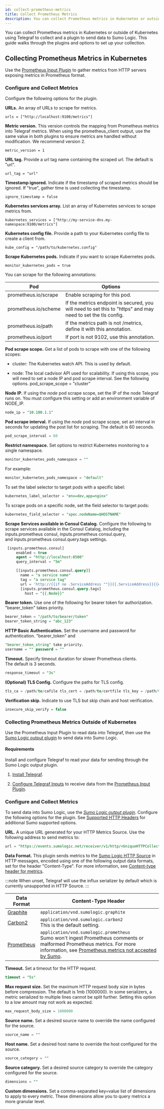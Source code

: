 ```yaml
---
id: collect-prometheus-metrics
title: Collect Prometheus Metrics
description: You can collect Prometheus metrics in Kubernetes or outside of Kubernetes using Telegraf to collect and a plugin to send data to Sumo Logic.
---
```



You can collect Prometheus metrics in Kubernetes or outside of Kubernetes using Telegraf to collect and a plugin to send data to Sumo Logic. This guide walks through the plugins and options to set up your collection.

## Collecting Prometheus Metrics in Kubernetes

Use the [Prometheus Input Plugin](https://github.com/influxdata/telegraf/tree/master/plugins/inputs/prometheus)
to gather metrics from HTTP servers exposing metrics in Prometheus format.

### Configure and Collect Metrics

Configure the following options for the plugin.

**URLs.** An array of URLs to scrape for metrics.

```
urls = ["http://localhost:9100/metrics"]
```

**Metric version.** This version controls the mapping from Prometheus metrics into Telegraf metrics. When using the prometheus_client output, use the same value in both plugins to ensure metrics are handled without modification. We recommend version 2.

```
metric_version = 1
```

**URL tag.** Provide a url tag name containing the scraped url. The default is "url".

```
url_tag = "url"
```

**Timestamp ignored.** Indicate if the timestamp of scraped metrics should be ignored. If "true", gather time is used collecting the timestamp.

```
ignore_timestamp = false
```

**Kubernetes services array.** List an array of Kubernetes services to scrape metrics from.

```
kubernetes_services = ["http://my-service-dns.my-namespace:9100/metrics"]
```

**Kubernetes config file.** Provide a path to your Kubernetes config file to create a client from.

```
kube_config = "/path/to/kubernetes.config"
```

**Scrape Kubernetes pods.** Indicate if you want to scrape Kubernetes pods.

```
monitor_kubernetes_pods = true
```

You can scrape for the following annotations:

| Pod | Options |
|--|--|
| prometheus.io/scrape | Enable scraping for this pod. |
| prometheus.io/scheme | If the metrics endpoint is secured, you will need to set this to "https" and may need to set the tls config. |
| prometheus.io/path   | If the metrics path is not /metrics, define it with this annotation. |
| prometheus.io/port   | If port is not 9102, use this annotation. |

**Pod scrape scope.** Get a list of pods to scrape with one of the
following scopes:

 * cluster: The Kubernetes watch API. This is used by default.

 * node: The local cadvisor API used for scalability. If using this scope, you will need to set a node IP and pod scrape interval. See the following options.
     pod_scrape_scope = "cluster"

**Node IP.** If using the *node* pod scrape scope, set the IP of the node Telegraf runs on. You must configure this setting or add an environment variable of NODE_IP.

```sql
node_ip = "10.180.1.1"
```

**Pod scrape interval.** If using the *node* pod scrape scope, set an interval in seconds for updating the post list for scraping. The default is 60 seconds.

```sql
pod_scrape_interval = 60
```

**Restrict namespace.** Set options to restrict Kubernetes monitoring to a single namespace.

```sql
monitor_kubernetes_pods_namespace = ""
```

For example:

```sql
monitor_kubernetes_pods_namespace = "default"
```

To set the label selector to target pods with a specific label:

```sql
kubernetes_label_selector = "env=dev,app=nginx"
```

To scrape pods on a specific node, set the field selector to target pods:

```sql
kubernetes_field_selector = "spec.nodeName=$HOSTNAME"
```

**Scrape Services available in Consul Catalog.** Configure the following to scrape services available in the Consul Catalog, including the inputs.prometheus consul, inputs.prometheus consul.query, and inputs.prometheus consul.query.tags settings.

```sql
 [inputs.prometheus.consul]
     enabled = true
     agent = "http://localhost:8500"
     query_interval = "5m"

     [[inputs.prometheus.consul.query]]
       name = "a service name"
       tag = "a service tag"
       url = 'http://{{if ne .ServiceAddress ""}}{{.ServiceAddress}}{{else}}{{.Address}}{{end}}:{{.ServicePort}}/{{with .ServiceMeta.metrics_path}}{{.}}{{else}}metrics{{end}}'
       [inputs.prometheus.consul.query.tags]
         host = "{{.Node}}"

```

**Bearer token.** Use one of the following for bearer token for authorization. "bearer_token" takes priority.

```sql
bearer_token = "/path/to/bearer/token"
bearer_token_string = "abc_123"
```

**HTTP Basic Authentication.** Set the username and password for authentication. "bearer_token" and

```sql
"bearer_token_string" take priority.
username = "" password = ""
```

**Timeout.** Specify timeout duration for slower Prometheus clients. The default is 3 seconds.

```sql
response_timeout = "3s"
```

**(Optional) TLS Config.** Configure the paths for TLS config.

```sql
tls_ca = /path/to/cafile tls_cert = /path/to/certfile tls_key = /path/to/keyfile
```

**Verification skip.** Indicate to use TLS but skip chain and host verification.

```sql
insecure_skip_verify = false
```

### Collecting Prometheus Metrics Outside of Kubernetes

Use the Prometheus Input Plugin to read data into Telegraf, then use the [Sumo Logic output plugin](https://github.com/influxdata/telegraf/tree/master/plugins/outputs/sumologic) to send data into Sumo Logic.

#### Requirements

Install and configure Telegraf to read your data for sending through the Sumo Logic output plugin.

1. [Install Telegraf](collect-metrics-telegraf/install-telegraf.md).

1. [Configure Telegraf Inputs](collect-metrics-telegraf/configure-telegraf-input-plugins.md) to receive data from the [Prometheus Input Plugin](https://github.com/influxdata/telegraf/tree/master/plugins/inputs/prometheus). 

### Configure and Collect Metrics

To send data into Sumo Logic, use the [*Sumo Logic output plugin*](https://github.com/influxdata/telegraf/tree/master/plugins/outputs/sumologic). Configure the following options for the plugin. See [Supported HTTP Headers](../hosted-collectors/http-source/upload-metrics.md) for additional Sumo supported options.

**URL.** A unique URL generated for your HTTP Metrics Source. Use the following address to send metrics to:

```sql
url = "https://events.sumologic.net/receiver/v1/http/<UniqueHTTPCollectorCode>"
```

**Data Format.** This plugin sends metrics to the [Sumo Logic HTTP Source](../hosted-collectors/http-source/upload-metrics.md) in HTTP messages, encoded using one of the following output data formats, set for the header "Content-Type". For more information, see [Content-type header for metrics](../hosted-collectors/http-source/upload-metrics.md).

:::note
When unset, Telegraf will use the influx serializer by default which is currently unsupported in HTTP Source.
:::

| Data Format | Content-Type Header |
|--|--|
| [Graphite](http://graphite.readthedocs.io/en/latest/feeding-carbon.html#the-plaintext-protocol) | `application/vnd.sumologic.graphite` |
| [Carbon2](http://metrics20.org/implementations/) | `application/vnd.sumologic.carbon2`<br/>This is the default setting. |
| [Prometheus](https://github.com/prometheus/docs/blob/master/content/docs/instrumenting/exposition_formats.md) | `application/vnd.sumologic.prometheus`<br/>Sumo won't ingest Prometheus comments or malformed Prometheus metrics. For more information, see [Prometheus metrics not accepted by Sumo](../hosted-collectors/http-source/upload-metrics.md#prometheus-metrics-not-accepted-by-sumo). |

**Timeout.** Set a timeout for the HTTP request.

```sql
timeout = "5s"
```

**Max request size.** Set the maximum HTTP request body size in bytes before compression. The default is 1mb (1000000). In some serializers, a metric serialized to multiple lines cannot be split further. Setting this option to a low amount may not work as expected.

```sql
max_request_body_size = 1000000
```

**Source name.** Set a desired source name to override the name configured for the source.

```sql
source_name = ""
```

**Host name.** Set a desired host name to override the host configured for the source.

```sql
source_category = ""
```

**Source category.** Set a desired source category to override the category configured for the source.

```sql
dimensions = ""
```

**Custom dimensions.** Set a comma-separated key=value list of dimensions to apply to every metric. These dimensions allow you to query metrics a more granular level.
